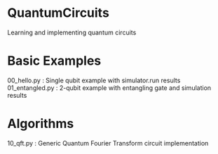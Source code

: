 # QuantumCircuits
Learning and implementing quantum circuits


# Basic Examples
00\_hello.py		: Single qubit example with simulator.run results
01\_entangled.py 	: 2-qubit example with entangling gate and simulation results


# Algorithms
10\_qft.py		: Generic Quantum Fourier Transform circuit implementation
